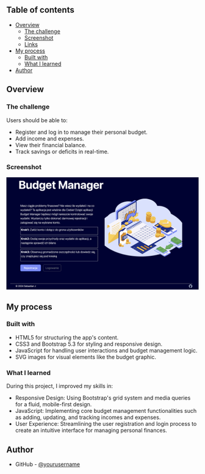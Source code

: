 ## Table of contents

- [Overview](#overview)
  - [The challenge](#the-challenge)
  - [Screenshot](#screenshot)
  - [Links](#links)
- [My process](#my-process)
  - [Built with](#built-with)
  - [What I learned](#what-i-learned)
- [Author](#author)

## Overview

### The challenge

Users should be able to:

- Register and log in to manage their personal budget.
- Add income and expenses.
- View their financial balance.
- Track savings or deficits in real-time.

### Screenshot

![Screenshot solution](./images/screenshot.jpg)
  
## My process

### Built with

- HTML5 for structuring the app's content.
- CSS3 and Bootstrap 5.3 for styling and responsive design.
- JavaScript for handling user interactions and budget management logic.
- SVG images for visual elements like the budget graphic.

### What I learned

During this project, I improved my skills in:

- Responsive Design: Using Bootstrap's grid system and media queries for a fluid, mobile-first design.
- JavaScript: Implementing core budget management functionalities such as adding, updating, and tracking incomes and expenses.
- User Experience: Streamlining the user registration and login process to create an intuitive interface for managing personal finances.  

## Author

- GitHub - [@yourusername](https://github.com/SebastianJast)
